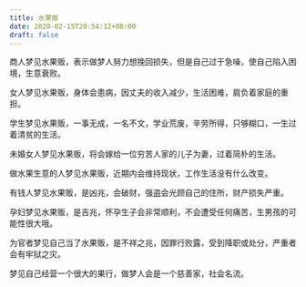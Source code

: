 ```yaml
---
title: 水果贩
date: 2020-02-15T20:54:12+08:00
draft: false
---
```


商人梦见水果贩，表示做梦人努力想挽回损失，但是自己过于急噪，使自己陷入困境，生意衰败。

女人梦见水果贩，身体会患病，因丈夫的收入减少，生活困难，肩负着家庭的重担。

学生梦见水果贩，一事无成，一名不文，学业荒废，辛劳所得，只够糊口，一生过着清贫的生活。

未婚女人梦见水果贩，将会嫁给一位穷苦人家的儿子为妻，过着简朴的生活。

做水果生意的人梦见水果贩，近期内会维持现状，工作生活没有什么改变。

有钱人梦见水果贩，是凶兆，会破财，强盗会光顾自己的住所，财产损失严重。

孕妇梦见水果贩，是吉兆，怀孕生子会非常顺利，不会遭受任何痛苦，生男孩的可能性很大哦。

为官者梦见自己当了水果贩，是不祥之兆，因罪行败露，受到降职或处分，严重者会有牢狱之灾。

梦见自己经营一个很大的果行，做梦人会是一个慈善家，社会名流。

